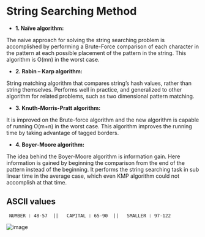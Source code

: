 




# String Searching Method 


- **1. Naïve algorithm:**

The naive approach for solving the string searching problem is accomplished by performing a Brute-Force comparison of each character in the pattern at each possible placement of the pattern in the string. This algorithm is O(mn) in the worst case.

- **2. Rabin – Karp algorithm:**

String matching algorithm that compares string’s hash values, rather than string themselves. Performs well in practice, and generalized to other algorithm for related problems, such as two dimensional pattern matching.

- **3. Knuth-Morris-Pratt algorithm:**

It is improved on the Brute-force algorithm and the new algorithm is capable of running O(m+n) in the worst case. This algorithm improves the running time by taking advantage of tagged borders.

- **4. Boyer-Moore algorithm:**

The idea behind the Boyer-Moore algorithm is information gain. Here information is gained by beginning the comparison from the end of the pattern instead of the beginning.
It performs the string searching task in sub linear time in the average case, which even KMP algorithm could not accomplish at that time.




## ASCll values 

` 
 NUMBER : 48-57  ||   CAPITAL : 65-90  ||   SMALLER : 97-122     
`

![image](https://user-images.githubusercontent.com/67835881/129482849-2e0f3e75-3350-4f96-9443-3068f0828d10.png)

